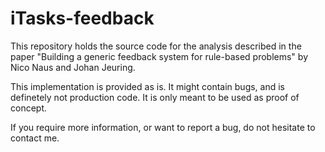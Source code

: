 # iTasks-feedback

This repository holds the source code for the analysis described in the paper "Building a generic feedback system for rule-based problems" by Nico Naus and Johan Jeuring.

This implementation is provided as is. It might contain bugs, and is definetely not production code. It is only meant to be used as proof of concept.

If you require more information, or want to report a bug, do not hesitate to contact me.
